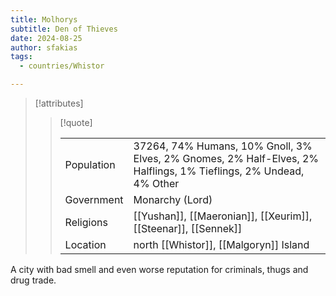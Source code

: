 ```yaml
---
title: Molhorys
subtitle: Den of Thieves
date: 2024-08-25
author: sfakias
tags:
  - countries/Whistor

---
```

> [!attributes]
> 
> > [!quote]
> >
> > | | |
> > | --- | --- |
> > | Population | 37264, 74% Humans, 10% Gnoll, 3% Elves, 2% Gnomes, 2% Half-Elves, 2% Halflings, 1% Tieflings, 2% Undead, 4% Other |
> > | Government | Monarchy (Lord) |
> > | Religions | [[Yushan]], [[Maeronian]], [[Xeurim]], [[Steenar]], [[Sennek]] |
> > | Location | north [[Whistor]], [[Malgoryn]] Island |

A city with bad smell and even worse reputation for criminals, thugs and drug trade.